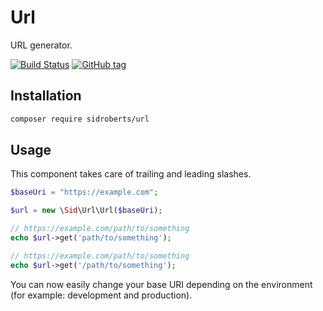 # Url

URL generator.

[![Build Status](https://travis-ci.org/SidRoberts/url.svg?branch=master)](https://travis-ci.org/SidRoberts/url)
[![GitHub tag](https://img.shields.io/github/tag/sidroberts/url.svg?maxAge=2592000)]()



## Installation

```bash
composer require sidroberts/url
```



## Usage

This component takes care of trailing and leading slashes.

```php
$baseUri = "https://example.com";

$url = new \Sid\Url\Url($baseUri);

// https://example.com/path/to/something
echo $url->get('path/to/something');

// https://example.com/path/to/something
echo $url->get('/path/to/something');
```

You can now easily change your base URI depending on the environment (for
example: development and production).
